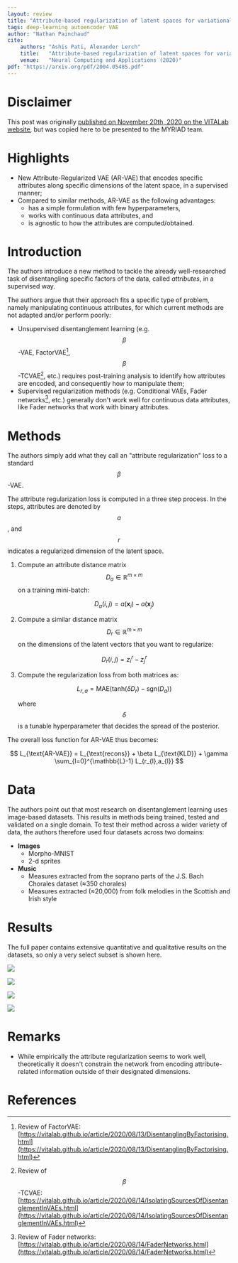```yaml
---
layout: review
title: "Attribute-based regularization of latent spaces for variational auto-encoders"
tags: deep-learning autoencoder VAE
author: "Nathan Painchaud"
cite:
    authors: "Ashis Pati, Alexander Lerch"
    title:   "Attribute-based regularization of latent spaces for variational auto-encoders"
    venue:   "Neural Computing and Applications (2020)"
pdf: "https://arxiv.org/pdf/2004.05485.pdf"
---
```


# Disclaimer
This post was originally [published on November 20th, 2020 on the VITALab website](https://vitalab.github.io/article/2020/11/20/AttributeRegularizedVAE.html),
but was copied here to be presented to the MYRIAD team.

# Highlights
- New Attribute-Regularized VAE (AR-VAE) that encodes specific attributes along specific dimensions of the latent space,
in a supervised manner;
- Compared to similar methods, AR-VAE as the following advantages:
  - has a simple formulation with few hyperparameters,
  - works with continuous data attributes, and
  - is agnostic to how the attributes are computed/obtained.


# Introduction
The authors introduce a new method to tackle the already well-researched task of disentangling specific factors of the
data, called *attributes*, in a supervised way.

The authors argue that their approach fits a specific type of problem, namely manipulating continuous attributes, for
which current methods are not adapted and/or perform poorly:
- Unsupervised disentanglement learning (e.g. $$\beta$$-VAE, FactorVAE[^1], $$\beta$$-TCVAE[^2], etc.) requires
post-training analysis to identify how attributes are encoded, and consequently how to manipulate them;
- Supervised regularization methods (e.g. Conditional VAEs, Fader networks[^3], etc.) generally don't work well for
continuous data attributes, like Fader networks that work with binary attributes.


# Methods
The authors simply add what they call an "attribute regularization" loss to a standard $$\beta$$-VAE.

The attribute regularization loss is computed in a three step process. In the steps, attributes are denoted by $$a$$,
and $$r$$ indicates a regularized dimension of the latent space.
1. Compute an attribute distance matrix $$D_a \in \mathbb{R}^{m \times m}$$ on a training mini-batch:

   $$
   D_a (i,j) = a(\bm{x}_i) - a(\bm{x}_j)
   $$
2. Compute a similar distance matrix $$D_r \in \mathbb{R}^{m \times m}$$ on the dimensions of the latent vectors that
you want to regularize:

   $$
   D_r (i,j) = z_{i}^{r} - z_{j}^{r}
   $$
3. Compute the regularization loss from both matrices as:

   $$
   L_{r,a} = \text{MAE}(\text{tanh}(\delta D_r) - \text{sgn}(D_a))
   $$

   where $$\delta$$ is a tunable hyperparameter that decides the spread of the posterior.

The overall loss function for AR-VAE thus becomes:

$$
L_{\text{AR-VAE}} = L_{\text{recons}} + \beta L_{\text{KLD}} + \gamma \sum_{l=0}^{\mathbb{L}-1} L_{r_{l},a_{l}}
$$


# Data
The authors point out that most research on disentanglement learning uses image-based datasets. This results in methods
being trained, tested and validated on a single domain. To test their method across a wider variety of data, the authors
therefore used four datasets across two domains:
- **Images**
   - Morpho-MNIST
   - 2-d sprites
- **Music**
   - Measures extracted from the soprano parts of the J.S. Bach Chorales dataset (≈350 chorales)
   - Measures extracted (≈20,000) from folk melodies in the Scottish and Irish style


# Results
The full paper contains extensive quantitative and qualitative results on the datasets, so only a very select subset
is shown here.

![](/collections/images/AttributeRegularizedVAE/figure3.jpg)

![](/collections/images/AttributeRegularizedVAE/figure7.jpg)

![](/collections/images/AttributeRegularizedVAE/figure10.jpg)

![](/collections/images/AttributeRegularizedVAE/figure12.jpg)


# Remarks
- While empirically the attribute regularization seems to work well, theoretically it doesn't constrain the network from
encoding attribute-related information outside of their designated dimensions.


# References
[^1]: Review of FactorVAE: [https://vitalab.github.io/article/2020/08/13/DisentanglingByFactorising.html](https://vitalab.github.io/article/2020/08/13/DisentanglingByFactorising.html)
[^2]: Review of $$\beta$$-TCVAE: [https://vitalab.github.io/article/2020/08/14/IsolatingSourcesOfDisentanglementInVAEs.html](https://vitalab.github.io/article/2020/08/14/IsolatingSourcesOfDisentanglementInVAEs.html)
[^3]: Review of Fader networks: [https://vitalab.github.io/article/2020/08/14/FaderNetworks.html](https://vitalab.github.io/article/2020/08/14/FaderNetworks.html)
